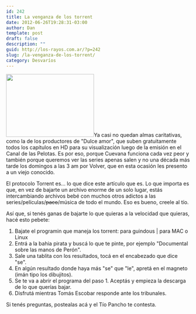 ```yaml
---
id: 242
title: La venganza de los torrent
date: 2012-06-26T19:28:31-03:00
author: Dan
template: post
draft: false
description: ""
guid: http://los-rayos.com.ar/?p=242
slug: /la-venganza-de-los-torrent/
category: Desvaríos
---
```

<img class="alignright wp-image-244" title="Torrente" src="https://los-rayos.com/wp-content/uploads/2012/03/1300195613807torrente4dn.jpg" alt="" width="240" height="172" srcset="https://los-rayos.com/wp-content/uploads/2012/03/1300195613807torrente4dn.jpg 400w, https://los-rayos.com/wp-content/uploads/2012/03/1300195613807torrente4dn-300x214.jpg 300w" sizes="(max-width: 240px) 100vw, 240px" />Ya casi no quedan almas caritativas, como la de los productores de "Dulce amor", que suben gratuitamente todos los capítulos en HD para su visualización luego de la emisión en el Canal de las Pelotas. Es por eso, porque Cuevana funciona cada vez peor y también porque queremos ver las series apenas salen y no una década más tarde los domingos a las 3 am por Volver, que en esta ocasión les presento a un viejo conocido.

El protocolo Torrent es... lo que dice este artículo que es. Lo que importa es que, en vez de bajarte un archivo enorme de un solo lugar, estás intercambiando archivos bebé con muchos otros adictos a las series/películas/<del>paco</del>/música de todo el mundo. Eso es bueno, creele al tío.

Así que, si tenés ganas de bajarte lo que quieras a la velocidad que quieras, hacé esto pebete:

  1. Bajate el programin que maneja los torrent: para guindous | para MAC o Linux
  2. Entrá a la bahia pirata y buscá lo que te pinte, por ejemplo "Documental sobre las manos de Perón".
  3. Sale una tablita con los resultados, tocá en el encabezado que dice "se".
  4. En algún resultado donde haya más "se" que "le", apretá en el magneto (imán tipo los dibujitos).
  5. Se te va a abrir el programa del paso 1. Aceptás y empieza la descarga de lo que querías bajar.
  6. Disfrutá mientras Tomás Escobar responde ante los tribunales.

Si tenés preguntas, postealas acá y el Tío Pancho te contesta.